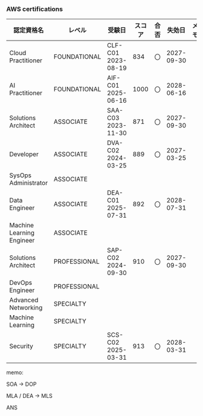 ### AWS certifications

| 認定資格名                | レベル       | 受験日             | スコア | 合否 | 失効日     | メモ |
| ------------------------- | ------------ | ------------------ | ------ | ---- | ---------- | ---- |
| Cloud Practitioner        | FOUNDATIONAL | CLF-C01 2023-08-19 | 834    | 〇   | 2027-09-30 |      |
| AI Practitioner           | FOUNDATIONAL | AIF-C01 2025-06-16 | 1000   | 〇   | 2028-06-16 |      |
| Solutions Architect       | ASSOCIATE    | SAA-C03 2023-11-30 | 871    | 〇   | 2027-09-30 |      |
| Developer                 | ASSOCIATE    | DVA-C02 2024-03-25 | 889    | 〇   | 2027-03-25 |      |
| SysOps Administrator      | ASSOCIATE    |                    |        |      |            |      |
| Data Engineer             | ASSOCIATE    | DEA-C01 2025-07-31 | 892    | 〇   | 2028-07-31 |      |
| Machine Learning Engineer | ASSOCIATE    |                    |        |      |            |      |
| Solutions Architect       | PROFESSIONAL | SAP-C02 2024-09-30 | 910    | 〇   | 2027-09-30 |      |
| DevOps Engineer           | PROFESSIONAL |                    |        |      |            |      |
| Advanced Networking       | SPECIALTY    |                    |        |      |            |      |
| Machine Learning          | SPECIALTY    |                    |        |      |            |      |
| Security                  | SPECIALTY    | SCS-C02 2025-03-31 | 913    | 〇   | 2028-03-31 |      |

memo:

SOA -> DOP

MLA / DEA -> MLS

ANS
